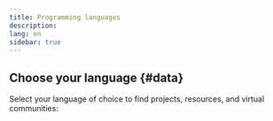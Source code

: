 ```yaml
---
title: Programming languages
description:
lang: en
sidebar: true
---
```




## Choose your language {#data}

Select your language of choice to find projects, resources, and virtual communities:


